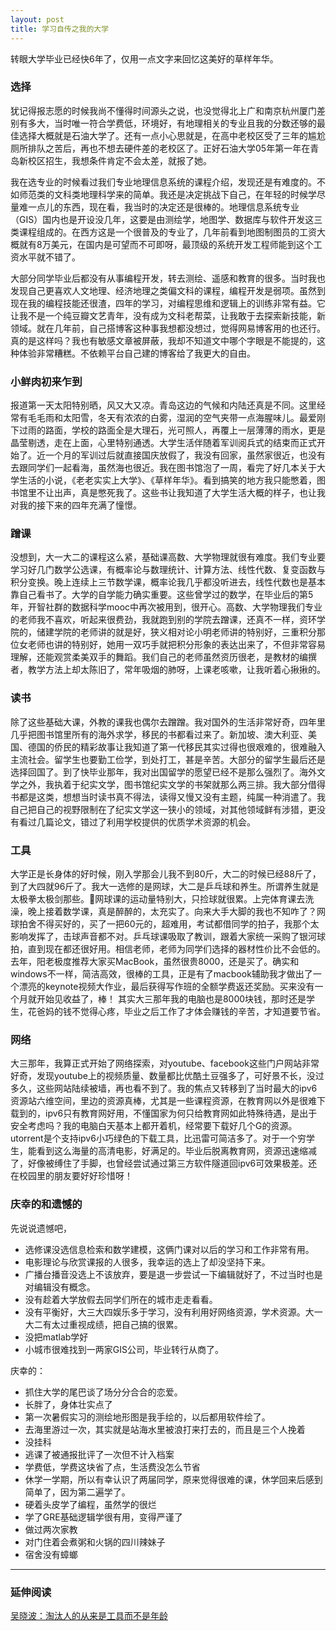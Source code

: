 ```yaml
---
layout: post
title: 学习自传之我的大学
---
```


转眼大学毕业已经快6年了，仅用一点文字来回忆这美好的草样年华。
### 选择
犹记得报志愿的时候我尚不懂得时间源头之说，也没觉得北上广和南京杭州厦门差别有多大，当时唯一符合学费低，环境好，有地理相关的专业且我的分数还够的最佳选择大概就是石油大学了。还有一点小心思就是，在高中老校区受了三年的尴尬厕所排队之苦后，再也不想去硬件差的老校区了。正好石油大学05年第一年在青岛新校区招生，我想条件肯定不会太差，就报了她。

我在选专业的时候看过我们专业地理信息系统的课程介绍，发现还是有难度的。不如师范类的文科类地理科学来的简单。我还是决定挑战下自己，在年轻的时候学尽量难一点儿的东西，现在看，我当时的决定还是很棒的。地理信息系统专业（GIS）国内也是开设没几年，这要是由测绘学，地图学、数据库与软件开发这三类课程组成的。在西方这是一个很普及的专业了，几年前看到地图制图员的工资大概就有8万美元，在国内是可望而不可即呀，最顶级的系统开发工程师能到这个工资水平就不错了。

大部分同学毕业后都没有从事编程开发，转去测绘、遥感和教育的很多。当时我也发现自己更喜欢人文地理、经济地理之类偏文科的课程，编程开发是弱项。虽然到现在我的编程技能还很渣，四年的学习，对编程思维和逻辑上的训练非常有益。它让我不是一个纯豆瓣文艺青年，没有成为文科老帮菜，让我敢于去探索新技能，新领域。就在几年前，自己搭博客这种事我想都没想过，觉得网易博客用的也还行。真的是这样吗？我也有敏感文章被屏蔽，我却不知道文中哪个字眼是不能提的，这种体验非常糟糕。不依赖平台自己建的博客给了我更大的自由。

### 小鲜肉初来乍到
报道第一天太阳特别晒，风又大又凉。青岛这边的气候和内陆还真是不同。这里经常有毛毛雨和太阳雪，冬天有浓浓的白雾，湿润的空气夹带一点海腥味儿。最爱刚下过雨的路面，学校的路面全是大理石，光可照人，再覆上一层薄薄的雨水，更是晶莹剔透，走在上面，心里特别通透。大学生活伴随着军训阅兵式的结束而正式开始了。近一个月的军训过后就直接国庆放假了，我没有回家，虽然家很近，也没有去跟同学们一起看海，虽然海也很近。我在图书馆泡了一周，看完了好几本关于大学生活的小说，《老老实实上大学》、《草样年华》。看到搞笑的地方我只能憋着，图书馆里不让出声，真是憋死我了。这些书让我知道了大学生活大概的样子，也让我对我的接下来的四年充满了憧憬。

### 蹭课
没想到，大一大二的课程这么紧，基础课高数、大学物理就很有难度。我们专业要学习好几门数学公选课，有概率论与数理统计、计算方法、线性代数、复变函数与积分变换。晚上连续上三节数学课，概率论我几乎都没听进去，线性代数也是基本靠自己看书了。大学的自学能力确实重要。这些曾学过的数学，在毕业后的第5年，开智社群的数据科学mooc中再次被用到，很开心。高数、大学物理我们专业的老师我不喜欢，听起来很费劲，我就跑到别的学院去蹭课，还真不一样，资环学院的，储建学院的老师讲的就是好，狭义相对论小明老师讲的特别好，三重积分那位女老师也讲的特别好，她用一双巧手就把积分形象的表达出来了，不但非常容易理解，还能观赏柔美双手的舞蹈。我们自己的老师虽然资历很老，是教材的编撰者，教学方法上却太陈旧了，常年吸烟的肺呀，上课老咳嗽，让我听着心揪揪的。

### 读书
除了这些基础大课，外教的课我也偶尔去蹭蹭。我对国外的生活非常好奇，四年里几乎把图书馆里所有的海外求学，移民的书都看过来了。新加坡、澳大利亚、美国、德国的侨民的精彩故事让我知道了第一代移民其实过得也很艰难的，很难融入主流社会。留学生也要勤工俭学，到处打工，甚是辛苦。大部分的留学生最后还是选择回国了。到了快毕业那年，我对出国留学的愿望已经不是那么强烈了。海外文学之外，我执着于纪实文学，图书馆纪实文学的书架就那么两三排。我大部分借得书都是这类，想想当时读书真不得法，读得又慢又没有主题，纯属一种消遣了。我自己把自己的视野限制在了纪实文学这一狭小的领域，对其他领域鲜有涉猎，更没有看过几篇论文，错过了利用学校提供的优质学术资源的机会。

### 工具
大学正是长身体的好时候，刚入学那会儿我不到80斤，大二的时候已经88斤了，到了大四就96斤了。我大一选修的是网球，大二是乒乓球和养生。所谓养生就是太极拳太极剑那些。🎾网球课的运动量特别大，只捡球就很累。上完体育课去洗澡，晚上接着数学课，真是醉醉的，太充实了。向来大手大脚的我也不知咋了？网球拍舍不得买好的，买了一把60元的，超难用，考试都借同学的拍子，我那个太影响发挥了，击球声音都不对。乒乓球课吸取了教训，跟着大家统一采购了银河球拍，直到现在都还很好用。相信老师，老师为同学们选择的器材性价比不会低的。去年，阳老极度推荐大家买MacBook，虽然很贵8000，还是买了。确实和windows不一样，简洁高效，很棒的工具，正是有了macbook辅助我才做出了一个漂亮的keynote视频大作业，最后获得写作班的全额学费返还奖励。买来没有一个月就开始见收益了，棒！  其实大三那年我的电脑也是8000块钱，那时还是学生，花爸妈的钱不觉得心疼，毕业之后工作了才体会赚钱的辛苦，才知道要节省。

### 网络
大三那年，我算正式开始了网络探索，对youtube、facebook这些门户网站非常好奇，发现youtube上的视频质量、数量都比优酷土豆强多了，可好景不长，没过多久，这些网站陆续被墙，再也看不到了。我的焦点又转移到了当时最大的ipv6资源站六维空间，里边的资源真棒，尤其是一些课程资源，在教育网以外是很难下载到的，ipv6只有教育网好用，不懂国家为何只给教育网如此特殊待遇，是出于安全考虑吗？我的电脑白天基本上都开着机，经常要下载好几个G的资源。utorrent是个支持ipv6小巧绿色的下载工具，比迅雷可简洁多了。对于一个穷学生，能看到这么海量的高清电影，好满足的。毕业后脱离教育网，资源迅速缩减了，好像被缚住了手脚，也曾经尝试通过第三方软件隧道回ipv6可效果极差。还在校园里的朋友要好好珍惜呀！

### 庆幸的和遗憾的
先说说遗憾吧，
* 选修课没选信息检索和数学建模，这俩门课对以后的学习和工作非常有用。
* 电影理论与欣赏课报的人很多，我幸运的选上了却没坚持下来。
* 广播台播音没选上不该放弃，要是退一步尝试一下编辑就好了，不过当时也是对编辑没有概念。
* 没有趁着大学放假去同学们所在的城市走走看看。
* 没有平衡好，大三大四娱乐多于学习，没有利用好网络资源，学术资源。大一大二有太过重视成绩，把自己搞的很累。
* 没把matlab学好
* 小城市很难找到一两家GIS公司，毕业转行从商了。

庆幸的：
* 抓住大学的尾巴谈了场分分合合的恋爱。
* 长胖了，身体壮实点了
* 第一次暑假实习的测绘地形图是我手绘的，以后都用软件绘了。
* 去海里游过一次，其实就是站海水里被浪打来打去的，而且是三个人挽着
* 没挂科
* 逃课了被通报批评了一次但不计入档案
* 学费低，学费这块省了点，生活费没怎么节省
* 休学一学期，所以有幸认识了两届同学，原来觉得很难的课，休学回来后感到简单了，因为第二遍学了。
* 硬着头皮学了编程，虽然学的很烂
* 学了GRE基础逻辑学很有用，变得严谨了
* 做过两次家教
* 对门住着会煮粥和火锅的四川辣妹子
* 宿舍没有蟑螂

***
### 延伸阅读
[吴晓波：淘汰人的从来是工具而不是年龄]( http://www.dwz.cn/2RMj2b)
